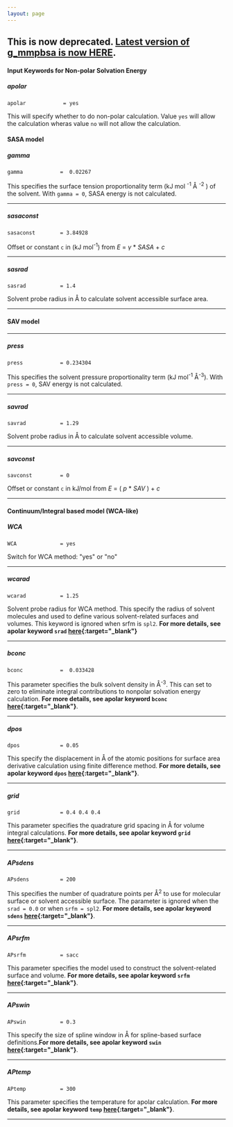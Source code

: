 ```yaml
---
layout: page
---
```

        
## This is now deprecated. [Latest version of g_mmpbsa is now HERE](https://g-mmpbsa.readthedocs.io/). 

#### Input Keywords for Non-polar Solvation Energy

##### apolar

    apolar            = yes


This will specify whether to do non-polar calculation. Value `yes` will allow the calculation wheras value `no` will not allow the calculation.


#### <a name="sasa_model"></a> SASA model

##### gamma

    gamma            =  0.02267

This specifies the surface tension proportionality term (kJ mol <sup>-1</sup> Å <sup>-2</sup> ) of the solvent. With `gamma = 0`, SASA energy is not calculated.

***

##### sasaconst

    sasaconst        = 3.84928

Offset or constant `c` in (kJ mol<sup>-1</sup>) from _E_ =  _γ_ * _SASA_ + _c_

***

##### sasrad

    sasrad           = 1.4

Solvent probe radius in Å to calculate solvent accessible surface area.

***

#### <a name="sav_model"></a> SAV model

***

##### press

    press            = 0.234304

This specifies the solvent pressure proportionality term (kJ mol<sup>-1</sup> Å<sup>-3</sup>). With `press = 0`, SAV energy is not calculated.

***

##### savrad

    savrad           = 1.29

Solvent probe radius in Å to calculate solvent accessible volume.

***

##### savconst

    savconst         = 0

Offset or constant `c` in kJ/mol from _E_ = ( <var>p</var> * _SAV_ ) + <var>c</var>

***

#### <a name="wca_like"> </a> Continuum/Integral based model (WCA-like)

##### WCA

    WCA              = yes

Switch for WCA method: "yes" or "no"

***

##### wcarad

    wcarad           = 1.25

Solvent probe radius for WCA method. This specify the radius of solvent molecules and used to define various solvent-related surfaces and volumes. This keyword is ignored when srfm is `spl2`. **For more details, see apolar keyword `srad` [here][apolar-keywords]{:target="_blank"}**

***

##### bconc

    bconc            =  0.033428

This parameter specifies the bulk solvent density in Å<sup>-3</sup>.   This can set to zero to eliminate integral contributions to nonpolar solvation energy calculation. **For more details, see apolar keyword `bconc` [here][apolar-keywords]{:target="_blank"}**.

***

##### dpos

    dpos             = 0.05

This specify the displacement in Å of the atomic positions for surface area derivative calculation using finite difference method. **For more details, see apolar keyword `dpos` [here][apolar-keywords]{:target="_blank"}**.

***

##### grid

    grid             = 0.4 0.4 0.4

This parameter specifies the quadrature grid spacing in Å for volume integral calculations. **For more details, see apolar keyword `grid` [here][apolar-keywords]{:target="_blank"}**.

***

##### APsdens

    APsdens          = 200

This specifies the number of quadrature points per Å<sup>2</sup>  to use for molecular surface or solvent accessible surface. The parameter is ignored when the `srad = 0.0` or when `srfm = spl2`. **For more details, see apolar keyword `sdens` [here][apolar-keywords]{:target="_blank"}**.

***

##### APsrfm

    APsrfm           = sacc

This parameter specifies the model used to construct the solvent-related surface and volume. **For more details, see apolar keyword `srfm` [here][apolar-keywords]{:target="_blank"}**.

***

##### APswin

    APswin           = 0.3

This specify the size of spline window in Å for  spline-based surface definitions.**For more details, see apolar keyword `swin` [here][apolar-keywords]{:target="_blank"}**.

***

##### APtemp

    APtemp           = 300 

This parameter specifies the temperature for apolar calculation. **For more details, see apolar keyword `temp` [here][apolar-keywords]{:target="_blank"}**.

***


[apolar-keywords]: http://www.poissonboltzmann.org/docs/apbs-overview/#apolar

